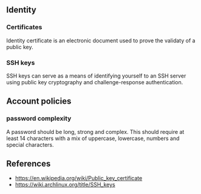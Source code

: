 ## Identity
### Certificates
Identity certificate is an electronic document used to prove the validaty of a public key.
### SSH keys
SSH keys can serve as a means of identifying yourself to an SSH server using public key cryptography and challenge-response authentication.

## Account policies
### password complexity
A password should be long, strong and complex. This should require at least 14 characters with a mix of uppercase, lowercase, numbers and special characters.

## References
- https://en.wikipedia.org/wiki/Public_key_certificate
- https://wiki.archlinux.org/title/SSH_keys


